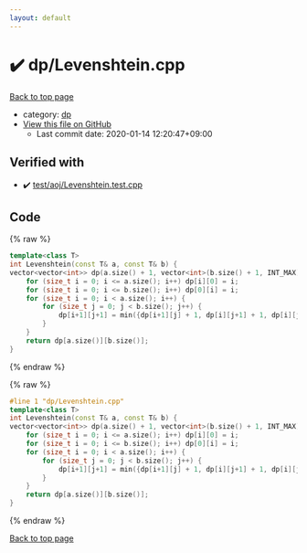 ```yaml
---
layout: default
---
```


<!-- mathjax config similar to math.stackexchange -->
<script type="text/javascript" async
  src="https://cdnjs.cloudflare.com/ajax/libs/mathjax/2.7.5/MathJax.js?config=TeX-MML-AM_CHTML">
</script>
<script type="text/x-mathjax-config">
  MathJax.Hub.Config({
    TeX: { equationNumbers: { autoNumber: "AMS" }},
    tex2jax: {
      inlineMath: [ ['$','$'] ],
      processEscapes: true
    },
    "HTML-CSS": { matchFontHeight: false },
    displayAlign: "left",
    displayIndent: "2em"
  });
</script>

<script type="text/javascript" src="https://cdnjs.cloudflare.com/ajax/libs/jquery/3.4.1/jquery.min.js"></script>
<script src="https://cdn.jsdelivr.net/npm/jquery-balloon-js@1.1.2/jquery.balloon.min.js" integrity="sha256-ZEYs9VrgAeNuPvs15E39OsyOJaIkXEEt10fzxJ20+2I=" crossorigin="anonymous"></script>
<script type="text/javascript" src="../../assets/js/copy-button.js"></script>
<link rel="stylesheet" href="../../assets/css/copy-button.css" />


# :heavy_check_mark: dp/Levenshtein.cpp

<a href="../../index.html">Back to top page</a>

* category: <a href="../../index.html#95687afb5d9a2a9fa39038f991640b0c">dp</a>
* <a href="{{ site.github.repository_url }}/blob/master/dp/Levenshtein.cpp">View this file on GitHub</a>
    - Last commit date: 2020-01-14 12:20:47+09:00




## Verified with

* :heavy_check_mark: <a href="../../verify/test/aoj/Levenshtein.test.cpp.html">test/aoj/Levenshtein.test.cpp</a>


## Code

<a id="unbundled"></a>
{% raw %}
```cpp
template<class T>
int Levenshtein(const T& a, const T& b) {
vector<vector<int>> dp(a.size() + 1, vector<int>(b.size() + 1, INT_MAX));
	for (size_t i = 0; i <= a.size(); i++) dp[i][0] = i;
	for (size_t i = 0; i <= b.size(); i++) dp[0][i] = i;
	for (size_t i = 0; i < a.size(); i++) {
		for (size_t j = 0; j < b.size(); j++) {
			dp[i+1][j+1] = min({dp[i+1][j] + 1, dp[i][j+1] + 1, dp[i][j] + (a[i] != b[j])});
		}
	}
	return dp[a.size()][b.size()];
}
```
{% endraw %}

<a id="bundled"></a>
{% raw %}
```cpp
#line 1 "dp/Levenshtein.cpp"
template<class T>
int Levenshtein(const T& a, const T& b) {
vector<vector<int>> dp(a.size() + 1, vector<int>(b.size() + 1, INT_MAX));
	for (size_t i = 0; i <= a.size(); i++) dp[i][0] = i;
	for (size_t i = 0; i <= b.size(); i++) dp[0][i] = i;
	for (size_t i = 0; i < a.size(); i++) {
		for (size_t j = 0; j < b.size(); j++) {
			dp[i+1][j+1] = min({dp[i+1][j] + 1, dp[i][j+1] + 1, dp[i][j] + (a[i] != b[j])});
		}
	}
	return dp[a.size()][b.size()];
}
```
{% endraw %}

<a href="../../index.html">Back to top page</a>

